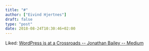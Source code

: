 ```yaml
---
title: "#"
author: ["Eivind Hjertnes"]
draft: false
type: "post"
date: 2018-08-24T10:30:46+02:00
---
```


Liked:
[WordPress
is at a Crossroads -- Jonathan Bailey -- Medium](https://medium.com/@plagiarismtoday/wordpress-is-at-a-crossroads-133638714a52)
